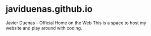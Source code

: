 # javiduenas.github.io
Javier Duenas - Official Home on the Web
This is a space to host my website and play around with coding.
